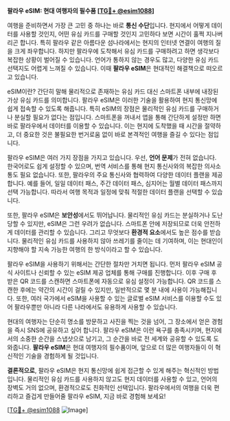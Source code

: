 **팔라우 eSIM: 현대 여행자의 필수품 [[TG💪+ @esim1088](https://t.me/s/esim1088)]**

여행을 준비하면서 가장 큰 고민 중 하나는 바로 **통신 수단**입니다. 현지에서 어떻게 데이터를 사용할 것인지, 어떤 유심 카드를 구매할 것인지 고민하다 보면 시간이 훌쩍 지나버리곤 합니다. 특히 팔라우 같은 아름다운 섬나라에서는 현지의 인터넷 연결이 여행의 질을 크게 좌우합니다. 하지만 팔라우에 도착해서 유심 카드를 구매하려고 하면 생각보다 복잡한 상황이 벌어질 수 있습니다. 언어가 통하지 않는 경우도 많고, 다양한 유심 카드 선택지도 어렵게 느껴질 수 있습니다. 이때 **팔라우 eSIM**은 현대적인 해결책으로 떠오르고 있습니다.

eSIM이란? 간단히 말해 물리적으로 존재하는 유심 카드 대신 스마트폰 내부에 내장된 가상 유심 카드를 의미합니다. 팔라우 eSIM은 이러한 기술을 활용하여 현지 통신망에 쉽게 접속할 수 있도록 해줍니다. 특히 eSIM의 장점은 물리적인 유심 카드를 구매하거나 분실할 필요가 없다는 점입니다. 스마트폰을 꺼내서 앱을 통해 간단하게 설정만 하면 바로 팔라우에서 데이터를 이용할 수 있습니다. 이는 현지에 도착했을 때 시간을 절약하고, 더 중요한 것은 불필요한 번거로움 없이 바로 본격적인 여행을 즐길 수 있다는 점입니다.

팔라우 eSIM은 여러 가지 장점을 가지고 있습니다. 우선, **언어 문제**가 전혀 없습니다. 한국어로도 쉽게 설정할 수 있으며, 번역 서비스를 통해 현지 통신사와의 복잡한 의사소통도 필요 없습니다. 또한, 팔라우의 주요 통신사와 협력하여 다양한 데이터 플랜을 제공합니다. 예를 들어, 일일 데이터 패스, 주간 데이터 패스, 심지어는 월별 데이터 패스까지 선택 가능합니다. 따라서 여행 목적과 일정에 맞춰 적절한 데이터 플랜을 선택할 수 있습니다.

또한, 팔라우 eSIM은 **보안성**에서도 뛰어납니다. 물리적인 유심 카드는 분실하거나 도난당할 수 있지만, eSIM은 그런 우려가 없습니다. 스마트폰 안에 저장되므로 더욱 안전하게 데이터를 관리할 수 있습니다. 그리고 무엇보다 **환경적 요소**에서도 높은 점수를 받습니다. 물리적인 유심 카드를 사용하지 않아 쓰레기를 줄이는 데 기여하며, 이는 현대인이 지향해야 할 지속 가능한 여행의 한 방식이라고 할 수 있습니다.

팔라우 eSIM을 사용하기 위해서는 간단한 절차만 거치면 됩니다. 먼저 팔라우 eSIM 공식 사이트나 신뢰할 수 있는 eSIM 제공 업체를 통해 구매를 진행합니다. 이후 구매 후 받은 QR 코드를 스캔하면 스마트폰에 자동으로 유심 설정이 가능합니다. QR 코드를 스캔한 후에는 약간의 시간이 걸릴 수 있지만, 일반적으로 몇 분 내에 사용이 가능해집니다. 또한, 여러 국가에서 eSIM을 사용할 수 있는 글로벌 eSIM 서비스를 이용할 수도 있어 팔라우뿐만 아니라 다른 나라에서도 유용하게 사용할 수 있습니다.

현대의 여행자는 단순히 명소를 방문하고 사진을 찍는 것을 넘어, 그 장소에서 얻은 경험을 즉시 SNS에 공유하고 싶어 합니다. 팔라우 eSIM은 이런 욕구를 충족시키며, 현지에서의 소중한 순간을 스냅샷으로 남기고, 그 순간을 바로 전 세계와 공유할 수 있도록 도와줍니다. **팔라우 eSIM**은 현대 여행자의 필수품이며, 앞으로 더 많은 여행자들이 이 혁신적인 기술을 경험하게 될 것입니다.

**결론적으로**, 팔라우 eSIM은 현지 통신망에 쉽게 접근할 수 있게 해주는 혁신적인 방법입니다. 물리적인 유심 카드를 사용하지 않고도 현지 데이터를 사용할 수 있고, 언어의 장벽도 거의 없으며, 환경적으로도 친화적인 선택입니다. 팔라우에서의 여행을 더욱 편리하고 즐겁게 만들어줄 팔라우 eSIM, 지금 바로 경험해 보세요!

[[TG💪+ @esim1088](https://t.me/s/esim1088) ![Image](https://i.postimg.cc/Y0z9fWf4/image.png)]